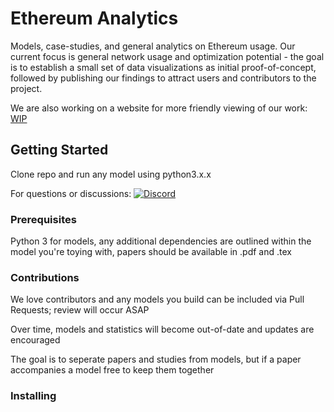 # Ethereum Analytics

Models, case-studies, and general analytics on Ethereum usage. Our current focus is general network usage and optimization potential - the goal is to establish a small set of data visualizations as initial proof-of-concept, followed by publishing our findings to attract users and contributors to the project.

We are also working on a website for more friendly viewing of our work: [WIP](http://kilby.tech)

## Getting Started

Clone repo and run any model using python3.x.x

For questions or discussions: [![Discord](https://user-images.githubusercontent.com/7288322/34471967-1df7808a-efbb-11e7-9088-ed0b04151291.png)](https://discord.gg/GG4zRn)

### Prerequisites

Python 3 for models, any additional dependencies are outlined within the model you're toying with, papers should be available in .pdf and .tex

### Contributions 

We love contributors and any models you build can be included via Pull Requests; review will occur ASAP

Over time, models and statistics will become out-of-date and updates are encouraged

The goal is to seperate papers and studies from models, but if a paper accompanies a model free to keep them together

### Installing

